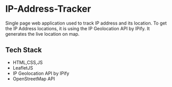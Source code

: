 # IP-Address-Tracker
Single page web application used to track IP address and its location. To get the IP Address locations, it is using the IP Geolocation API by IPify. It generates the live location on map.

## Tech Stack
- HTML,CSS,JS
- LeafletJS
- IP Geolocation API by IPify
- OpenStreetMap API

